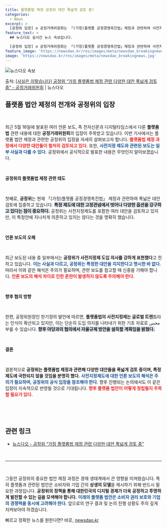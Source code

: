 ```yaml
---
title: 플랫폼법 제정 공정위 대안 폭넓게 검토 중!
categories:
  - News
excerpt: >
  [공정위 입장] o 공정거래위원회는 「(가칭)플랫폼 공정경쟁촉진법」제정과 관련하여 사전지정제도를 포함한 다양…
feature_text: >
  ## 뉴스다오 실시간 뉴스 속보입니다.

  [공정위 입장] o 공정거래위원회는 「(가칭)플랫폼 공정경쟁촉진법」제정과 관련하여 사전지정제도를 포함한 다양…
feature_image: 'https://newsdao.kr/res/images/meta/newsdao_breakingnews.jpg'
image: 'https://newsdao.kr/res/images/meta/newsdao_breakingnews.jpg'
---
```


![뉴스다오 속보](https://newsdao.kr/res/images/meta/newsdao_breakingnews.jpg)

<p>출처: <a href="https://newsdao.kr/3842" rel="dofollow">[사실은 이렇습니다] 공정위 “가칭 플랫폼법 제정 관련 다양한 대안 폭넓게 검토 중” - 공정거래위원회</a> | 뉴스다오</p>

<h2 data-ke-size="size26">플랫폼 법안 제정의 전개와 공정위의 입장</h2>

<p data-ke-size="size16">&nbsp;</p>

최근 5월 16일에 발표된 여러 언론 보도, 즉 전자신문과 디지털타임스에서 다룬 <b>플랫폼법</b> 관련 내용에 대한 <b>공정거래위원회</b>의 입장이 주목받고 있습니다. 이번 기사에서는 플랫폼 법안 제정과 관련한 공정위의 입장을 자세히 살펴보고자 합니다. <b><span style="color: #ee2323;">플랫폼법 제정 과정에서 다양한 대안들이 철저히 검토되고 있다.</span></b> 또한, <b><span style="color: #1a5490;">사전지정 제도와 관련된 보도는 일부 사실과 다를 수 있다.</span></b> 공정위에서 공식적으로 발표한 내용은 무엇인지 알아보겠습니다.

<p data-ke-size="size16">&nbsp;</p>

<b>공정위의 플랫폼법 제정 관련 태도</b>

<p data-ke-size="size16">&nbsp;</p>

첫째로, <b>공정위</b>는 현재 「(가칭)플랫폼 공정경쟁촉진법」 제정과 관련하여 폭넓은 대안 검토에 집중하고 있습니다. <b><span style="background-color: #21538527;">특정 제도에 대한 고정관념에서 벗어나 다양한 옵션을 강구하고 있다는 점이 중요하다.</span></b> 공정위는 사전지정제도를 포함한 여러 대안을 검토하고 있지만, 이 특정안에 지나치게 의존하고 있지는 않다는 것을 명확히 했습니다.

<p data-ke-size="size16">&nbsp;</p>

<b>언론 보도의 오해</b>

<p data-ke-size="size16">&nbsp;</p>

최근 보도된 내용 중 일부에서는 <b>공정위가 사전지정제 도입 의사를 강하게 표현했다</b>고 전하고 있습니다. <b><span style="color: #1a5490;">이는 사실과 다르고, 공정위는 특정한 대안을 지지한다고 명시한 바 없다.</span></b> 따라서 이와 같은 해석은 주의가 필요하며, 관련 보도를 참고할 때 신중을 기해야 합니다. <b><span style="color: #ee2323;">언론 보도의 해석 차이로 인한 혼란이 발생하지 않도록 주의해야 한다.</span></b>

<p data-ke-size="size16">&nbsp;</p>

<b>향후 협의 방향</b>

<p data-ke-size="size16">&nbsp;</p>

한편, 공정위원장인 한기정의 발언에 따르면, <b>플랫폼법의 사전지정제는 글로벌 트렌드</b>라는 인식이 확산되고 있지만, 이는 단순히 도입 의지를 나타내기 위한 기초 자료로 محس부를 수 있습니다. <b><span style="background-color: #21538527;">향후 야당과의 협의에서 자율규제 방안을 설득할 계획임을 밝혔다.</span></b>

<p data-ke-size="size16">&nbsp;</p>

<b>결론</b>

<p data-ke-size="size16">&nbsp;</p>

결론적으로 <b>공정위는 플랫폼법 제정과 관련해 다양한 대안들을 폭넓게 검토 중이며, 특정 제도에 국한되지 않을 것임을 분명히 했다.</b> <b><span style="color: #1a5490;">사전지정제도에 대한 언론 보도의 해석은 주의가 필요하며, 공정위의 공식 입장을 참조해야 한다.</span></b> 향후 진행되는 논의에서도 이 같은 입장이 지속적으로 반영될 것으로 기대됩니다. <b><span style="color: #ee2323;">향후 플랫폼 법안이 어떻게 정립될지 주목할 필요가 있다.</span></b>

<p data-ke-size="size16">&nbsp;</p>

<p data-ke-size="size16">&nbsp;</p>

<div>
<h2>관련 링크</h2>
<ul>
<li><a href="https://newsdao.kr/3842">뉴스다오 - 공정위 “가칭 플랫폼법 제정 관련 다양한 대안 폭넓게 검토 중”</a></li>
</ul>
</div>

<p data-ke-size="size16">&nbsp;</p>

<hr />

<p data-ke-size="size16">&nbsp;</p>

그동안 공정위의 중요한 법안 제정 과정은 경제 생태계에서 큰 영향을 미쳐왔습니다. 특히 플랫폼과 관련된 법안은 소비자와 기업 간의 <b>상생의 모델</b>을 제시하기 위해 반드시 필요한 과정입니다. <b>공정위의 정책을 통해 대한민국의 디지털 경제가 더욱 공정하고 투명하게 발전할 수 있는 길을 모색해야 합니다.</b> <b><span style="color: #1a5490;">미래의 플랫폼 법안은 소비자 권리 보호와 기업의 경쟁력을 동시에 고려해야 한다.</span></b> 앞으로의 연구 결과 및 논의 진행 상황도 주의 깊게 지켜보아야 하겠습니다. 

빠르고 정확한 뉴스를 원한다면? 바로, <a href="https://newsdao.kr" rel="dofollow">newsdao.kr</a>


